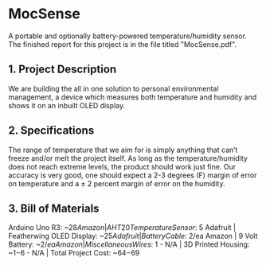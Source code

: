 # MocSense
A portable and optionally battery-powered temperature/humidity sensor.
The finished report for this project is in the file titled "MocSense.pdf".

## 1. Project Description
We are building the all in one solution to personal environmental
management, a device which measures both temperature and humidity and
shows it on an inbuilt OLED display.

## 2. Specifications
The range of temperature that we aim for is simply anything that can’t freeze
and/or melt the project itself. As long as the temperature/humidity does not
reach extreme levels, the product should work just fine. Our accuracy is very
good, one should expect a 2-3 degrees (F) margin of error on temperature
and a ± 2 percent margin of error on the humidity.

## 3. Bill of Materials
Arduino Uno R3: ~$28 Amazon |
AHT20 Temperature Sensor: ~$5 Adafruit |
Featherwing OLED Display: ~$25 Adafruit |
Battery Cable: ~$2/ea Amazon |
9 Volt Battery: ~$2/ea Amazon |
Miscellaneous Wires: ~$1 - N/A |
3D Printed Housing: ~$1-$6 - N/A |
Total Project Cost: ~$64-$69
